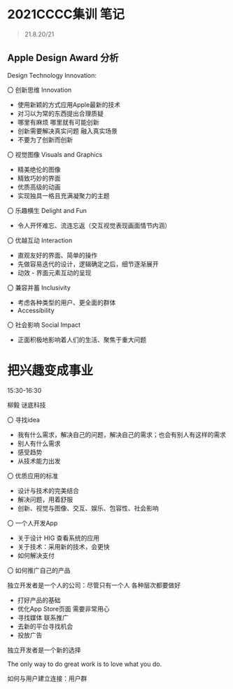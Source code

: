 # 2021CCCC集训 笔记

> 21.8.20/21

## Apple Design Award 分析

Design Technology Innovation:

〇 创新思维 Innovation

- 使用新颖的方式应用Apple最新的技术
- 对习以为常的东西提出合理质疑
- 哪里有麻烦 哪里就有可能创新
- 创新需要解决真实问题 融入真实场景
- 不要为了创新而创新

〇 视觉图像 Visuals and Graphics

- 精美绝伦的图像
- 精致巧妙的界面
- 优质高级的动画
- 实现独具一格且充满凝聚力的主题

〇 乐趣横生 Delight and Fun

- 令人开怀难忘、流连忘返（交互视觉表现画面情节内涵）

〇 优越互动 Interaction

- 直观友好的界面、简单的操作
- 先做容易迭代的设计，逻辑确定之后，细节逐渐展开
- 动效 - 界面元素互动的呈现

〇 兼容并蓄 Inclusivity

- 考虑各种类型的用户、更全面的群体
- Accessibility

〇 社会影响 Social Impact

- 正面积极地影响着人们的生活、聚焦于重大问题

# 把兴趣变成事业 

15:30-16:30

柳毅 谜底科技

〇 寻找idea

- 我有什么需求，解决自己的问题，解决自己的需求；也会有别人有这样的需求
- 别人有什么需求
- 感受趋势
- 从技术能力出发

〇 优质应用的标准

- 设计与技术的完美结合
- 解决问题，用着舒服
- 创新、视觉与图像、交互、娱乐、包容性、社会影响

〇 一个人开发App

* 关于设计 HIG 查看系统的应用
* 关于技术：采用新的技术，会更快
* 如何解决支付

〇 如何推广自己的产品

独立开发者是一个人的公司：尽管只有一个人 各种层次都要做好

* 打好产品的基础
* 优化App Store页面 需要非常用心
* 寻找媒体 联系推广
* 去新的平台寻找机会
* 投放广告

独立开发者是一个新的选择

The only way to do great work is to love what you do.

如何与用户建立连接：用户群
